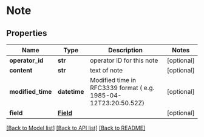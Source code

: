# Note

## Properties
Name | Type | Description | Notes
------------ | ------------- | ------------- | -------------
**operator_id** | **str** | operator ID  for this note | [optional] 
**content** | **str** | text of note | [optional] 
**modified_time** | **datetime** | Modified time in RFC3339 format ( e.g. 1985-04-12T23:20:50.52Z) | [optional] 
**field** | [**Field**](Field.md) |  | [optional] 

[[Back to Model list]](../README.md#documentation-for-models) [[Back to API list]](../README.md#documentation-for-api-endpoints) [[Back to README]](../README.md)


